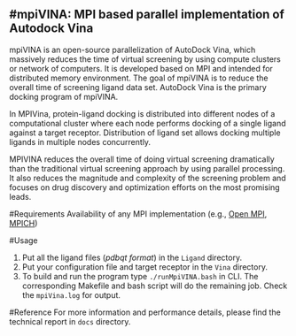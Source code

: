 #mpiVINA: MPI based parallel implementation of Autodock Vina
-------------------------------------------------------------------------
mpiVINA is an open-source parallelization of AutoDock Vina, which massively reduces the time of virtual screening by using compute clusters or network of computers. It is developed based on MPI and intended for distributed memory environment. The goal of mpiVINA is to reduce the overall time of screening ligand data set. AutoDock Vina is the primary docking program of mpiVINA.

In MPIVina, protein-ligand docking is distributed into different nodes of a computational cluster where each node performs docking of a single ligand against a target receptor. Distribution of ligand set allows docking multiple ligands in multiple nodes concurrently.

MPIVINA reduces the overall time of doing virtual screening dramatically than the traditional virtual screening approach by using parallel processing. It also reduces the magnitude and complexity of the screening problem and focuses on drug discovery and optimization efforts on the most promising leads. 

#Requirements
Availability of any MPI implementation (e.g., [Open MPI](http://www.open-mpi.org/), [MPICH](https://www.mpich.org/))

#Usage
1. Put all the ligand files (*pdbqt format*) in the `Ligand` directory.
2. Put your configuration file and target receptor in the `Vina` directory.
3. To build and run the program type `./runMpiVINA.bash` in CLI. The corresponding Makefile and bash script will do the remaining job. Check the `mpiVina.log` for output.


#Reference
For more information and performance details, please find the technical report in `docs` directory.
